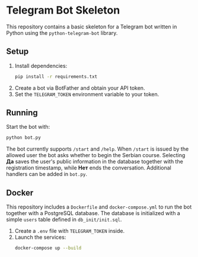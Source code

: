 # Telegram Bot Skeleton

This repository contains a basic skeleton for a Telegram bot written in Python using the `python-telegram-bot` library.

## Setup

1. Install dependencies:
   ```bash
   pip install -r requirements.txt
   ```
2. Create a bot via BotFather and obtain your API token.
3. Set the `TELEGRAM_TOKEN` environment variable to your token.

## Running

Start the bot with:
```bash
python bot.py
```

The bot currently supports `/start` and `/help`. When `/start` is issued by the allowed user the bot asks whether to begin the Serbian course. Selecting **Да** saves the user's public information in the database together with the registration timestamp, while **Нет** ends the conversation. Additional handlers can be added in `bot.py`.

## Docker

This repository includes a `Dockerfile` and `docker-compose.yml` to run the bot together with a PostgreSQL database. The database is initialized with a simple `users` table defined in `db_init/init.sql`.

1. Create a `.env` file with `TELEGRAM_TOKEN` inside.
2. Launch the services:
   ```bash
   docker-compose up --build
   ```
